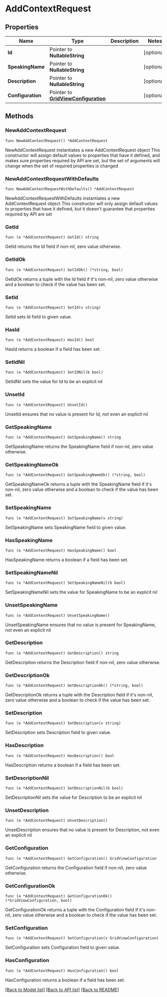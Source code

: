 # AddContextRequest

## Properties

Name | Type | Description | Notes
------------ | ------------- | ------------- | -------------
**Id** | Pointer to **NullableString** |  | [optional] 
**SpeakingName** | Pointer to **NullableString** |  | [optional] 
**Description** | Pointer to **NullableString** |  | [optional] 
**Configuration** | Pointer to [**GridViewConfiguration**](GridViewConfiguration.md) |  | [optional] 

## Methods

### NewAddContextRequest

`func NewAddContextRequest() *AddContextRequest`

NewAddContextRequest instantiates a new AddContextRequest object
This constructor will assign default values to properties that have it defined,
and makes sure properties required by API are set, but the set of arguments
will change when the set of required properties is changed

### NewAddContextRequestWithDefaults

`func NewAddContextRequestWithDefaults() *AddContextRequest`

NewAddContextRequestWithDefaults instantiates a new AddContextRequest object
This constructor will only assign default values to properties that have it defined,
but it doesn't guarantee that properties required by API are set

### GetId

`func (o *AddContextRequest) GetId() string`

GetId returns the Id field if non-nil, zero value otherwise.

### GetIdOk

`func (o *AddContextRequest) GetIdOk() (*string, bool)`

GetIdOk returns a tuple with the Id field if it's non-nil, zero value otherwise
and a boolean to check if the value has been set.

### SetId

`func (o *AddContextRequest) SetId(v string)`

SetId sets Id field to given value.

### HasId

`func (o *AddContextRequest) HasId() bool`

HasId returns a boolean if a field has been set.

### SetIdNil

`func (o *AddContextRequest) SetIdNil(b bool)`

 SetIdNil sets the value for Id to be an explicit nil

### UnsetId
`func (o *AddContextRequest) UnsetId()`

UnsetId ensures that no value is present for Id, not even an explicit nil
### GetSpeakingName

`func (o *AddContextRequest) GetSpeakingName() string`

GetSpeakingName returns the SpeakingName field if non-nil, zero value otherwise.

### GetSpeakingNameOk

`func (o *AddContextRequest) GetSpeakingNameOk() (*string, bool)`

GetSpeakingNameOk returns a tuple with the SpeakingName field if it's non-nil, zero value otherwise
and a boolean to check if the value has been set.

### SetSpeakingName

`func (o *AddContextRequest) SetSpeakingName(v string)`

SetSpeakingName sets SpeakingName field to given value.

### HasSpeakingName

`func (o *AddContextRequest) HasSpeakingName() bool`

HasSpeakingName returns a boolean if a field has been set.

### SetSpeakingNameNil

`func (o *AddContextRequest) SetSpeakingNameNil(b bool)`

 SetSpeakingNameNil sets the value for SpeakingName to be an explicit nil

### UnsetSpeakingName
`func (o *AddContextRequest) UnsetSpeakingName()`

UnsetSpeakingName ensures that no value is present for SpeakingName, not even an explicit nil
### GetDescription

`func (o *AddContextRequest) GetDescription() string`

GetDescription returns the Description field if non-nil, zero value otherwise.

### GetDescriptionOk

`func (o *AddContextRequest) GetDescriptionOk() (*string, bool)`

GetDescriptionOk returns a tuple with the Description field if it's non-nil, zero value otherwise
and a boolean to check if the value has been set.

### SetDescription

`func (o *AddContextRequest) SetDescription(v string)`

SetDescription sets Description field to given value.

### HasDescription

`func (o *AddContextRequest) HasDescription() bool`

HasDescription returns a boolean if a field has been set.

### SetDescriptionNil

`func (o *AddContextRequest) SetDescriptionNil(b bool)`

 SetDescriptionNil sets the value for Description to be an explicit nil

### UnsetDescription
`func (o *AddContextRequest) UnsetDescription()`

UnsetDescription ensures that no value is present for Description, not even an explicit nil
### GetConfiguration

`func (o *AddContextRequest) GetConfiguration() GridViewConfiguration`

GetConfiguration returns the Configuration field if non-nil, zero value otherwise.

### GetConfigurationOk

`func (o *AddContextRequest) GetConfigurationOk() (*GridViewConfiguration, bool)`

GetConfigurationOk returns a tuple with the Configuration field if it's non-nil, zero value otherwise
and a boolean to check if the value has been set.

### SetConfiguration

`func (o *AddContextRequest) SetConfiguration(v GridViewConfiguration)`

SetConfiguration sets Configuration field to given value.

### HasConfiguration

`func (o *AddContextRequest) HasConfiguration() bool`

HasConfiguration returns a boolean if a field has been set.


[[Back to Model list]](../README.md#documentation-for-models) [[Back to API list]](../README.md#documentation-for-api-endpoints) [[Back to README]](../README.md)


